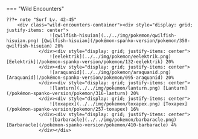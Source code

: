 

=== "Wild Encounters"


	???+ note "Surf Lv. 42-45"
		<div class="wild-encounters-container"><div style="display: grid; justify-items: center">
                    ![qwilfish-hisuian](../../img/pokemon/qwilfish-hisuian.png) [Qwilfish-hisuian](/pokémon-spanko-version/pokemon/350-qwilfish-hisuian) 20%
                </div><div style="display: grid; justify-items: center">
                    ![eelektrik](../../img/pokemon/eelektrik.png) [Eelektrik](/pokémon-spanko-version/pokemon/132-eelektrik) 20%
                </div><div style="display: grid; justify-items: center">
                    ![araquanid](../../img/pokemon/araquanid.png) [Araquanid](/pokémon-spanko-version/pokemon/095-araquanid) 20%
                </div><div style="display: grid; justify-items: center">
                    ![lanturn](../../img/pokemon/lanturn.png) [Lanturn](/pokémon-spanko-version/pokemon/316-lanturn) 20%
                </div><div style="display: grid; justify-items: center">
                    ![toxapex](../../img/pokemon/toxapex.png) [Toxapex](/pokémon-spanko-version/pokemon/257-toxapex) 16%
                </div><div style="display: grid; justify-items: center">
                    ![barbaracle](../../img/pokemon/barbaracle.png) [Barbaracle](/pokémon-spanko-version/pokemon/410-barbaracle) 4%
                </div></div>



